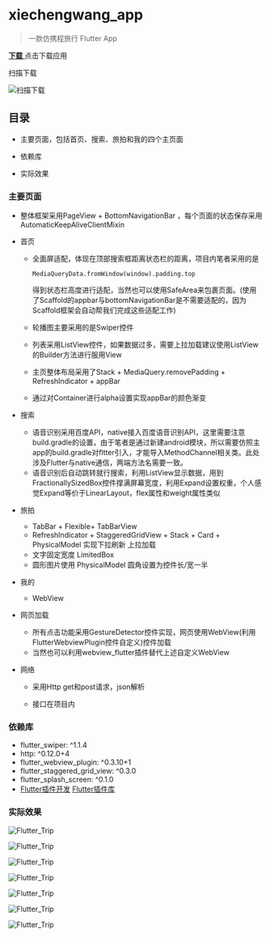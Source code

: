 # xiechengwang_app

> 一款仿携程旅行 Flutter App

[**下载** ](http://d.alphaqr.com/pe2l) 点击下载应用

扫描下载

![扫描下载](https://github.com/raojianxiong/xiechengwang_app/master/screenshot/download.png)

## 目录

* 主要页面，包括首页、搜索、旅拍和我的四个主页面

* 依赖库

* 实际效果


### 主要页面

* 整体框架采用PageView + BottomNavigationBar ，每个页面的状态保存采用AutomaticKeepAliveClientMixin

* 首页

  * 全面屏适配，体现在顶部搜索框距离状态栏的距离，项目内笔者采用的是

    ```
    MediaQueryData.fromWindow(window).padding.top
    ```

    得到状态栏高度进行适配，当然也可以使用SafeArea来包裹页面。(使用了Scaffold的appbar与bottomNavigationBar是不需要适配的，因为Scaffold框架会自动帮我们完成这些适配工作)

  * 轮播图主要采用的是Swiper控件

  * 列表采用ListView控件，如果数据过多，需要上拉加载建议使用ListView的Builder方法进行服用View

  * 主页整体布局采用了Stack + MediaQuery.removePadding + RefreshIndicator + appBar

  * 通过对Container进行alpha设置实现appBar的颜色渐变

* 搜索

  * 语音识别采用百度API，native接入百度语音识别API，这里需要注意build.gradle的设置，由于笔者是通过新建android模块，所以需要仿照主app的build.gradle对fltter引入，才能导入MethodChannel相关类。此处涉及Flutter与native通信，两端方法名需要一致。
  * 语音识别后自动跳转就行搜索，利用ListView显示数据，用到FractionallySizedBox控件撑满屏幕宽度，利用Expand设置权重，个人感觉Expand等价于LinearLayout，flex属性和weight属性类似

* 旅拍

  * TabBar + Flexible+ TabBarView
  * RefreshIndicator + StaggeredGridView + Stack + Card + PhysicalModel 实现下拉刷新 上拉加载
  * 文字固定宽度 LimitedBox 
  * 圆形图片使用  PhysicalModel  圆角设置为控件长/宽一半

* 我的

  * WebView

* 网页加载

  * 所有点击功能采用GestureDetector控件实现，网页使用WebView(利用FlutterWebviewPlugin控件自定义)控件加载
  * 当然也可以利用webview_flutter插件替代上述自定义WebView

* 网络

  * 采用Http get和post请求，json解析

  * 接口在项目内


### 依赖库

* flutter_swiper: ^1.1.4
* http: ^0.12.0+4
* flutter_webview_plugin: ^0.3.10+1
* flutter_staggered_grid_view: ^0.3.0
* flutter_splash_screen: ^0.1.0
* [Flutter插件开发](https://flutterchina.club/developing-packages/)  [Flutter插件库](https://pub.flutter-io.cn/packages/)



### 实际效果

![Flutter_Trip](https://github.com/raojianxiong/xiechengwang_app/master/screenshot/alt_1.PNG)

![Flutter_Trip](https://github.com/raojianxiong/xiechengwang_app/master/screenshot/alt_2.PNG)

![Flutter_Trip](https://github.com/raojianxiong/xiechengwang_app/master/screenshot/alt_3.PNG)

![Flutter_Trip](https://github.com/raojianxiong/xiechengwang_app/master/screenshot/alt_4.PNG)

![Flutter_Trip](https://github.com/raojianxiong/xiechengwang_app/master/screenshot/alt_5.PNG)

![Flutter_Trip](https://github.com/raojianxiong/xiechengwang_app/master/screenshot/alt_6.PNG)

![Flutter_Trip](https://github.com/raojianxiong/xiechengwang_app/master/screenshot/alt_7.PNG)



